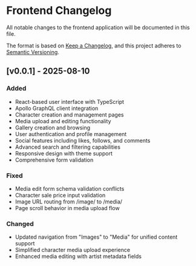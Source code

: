 # Frontend Changelog

All notable changes to the frontend application will be documented in this file.

The format is based on [Keep a Changelog](https://keepachangelog.com/en/1.0.0/),
and this project adheres to [Semantic Versioning](https://semver.org/spec/v2.0.0.html).

## [v0.0.1] - 2025-08-10

### Added
- React-based user interface with TypeScript
- Apollo GraphQL client integration
- Character creation and management pages
- Media upload and editing functionality
- Gallery creation and browsing
- User authentication and profile management
- Social features including likes, follows, and comments
- Advanced search and filtering capabilities
- Responsive design with theme support
- Comprehensive form validation

### Fixed
- Media edit form schema validation conflicts
- Character sale price input validation
- Image URL routing from /image/ to /media/
- Page scroll behavior in media upload flow

### Changed
- Updated navigation from "Images" to "Media" for unified content support
- Simplified character media upload experience
- Enhanced media editing with artist metadata fields